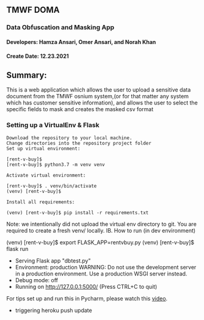 ## TMWF DOMA
### Data Obfuscation and Masking App

#### Developers: Hamza Ansari, Omer Ansari, and Norah Khan
#### Create Date: 12.23.2021

## Summary:

This is a web application which allows the user to upload a sensitive data document from the TMWF osnium system,(or for that matter any system which has customer sensitive information), and allows the user to select the specific fields to mask and creates the masked csv format


### Setting up a VirtualEnv & Flask

    Download the repository to your local machine.
    Change directories into the repository project folder
    Set up virtual environment:

    [rent-v-buy]$
    [rent-v-buy]$ python3.7 -m venv venv

    Activate virtual environment:

    [rent-v-buy]$ . venv/bin/activate
    (venv) [rent-v-buy]$

    Install all requirements:

    (venv) [rent-v-buy]$ pip install -r requirements.txt

Note: we intentionally did not upload the virtual env directory to git. You are required to create a fresh venv/ locally.
IB. How to run (in dev environment)

(venv) [rent-v-buy]$ export FLASK_APP=rentvbuy.py
(venv) [rent-v-buy]$ flask run
 * Serving Flask app "dbtest.py"
 * Environment: production
   WARNING: Do not use the development server in a production environment.
   Use a production WSGI server instead.
 * Debug mode: off
 * Running on http://127.0.0.1:5000/ (Press CTRL+C to quit)

For tips set up and run this in Pycharm, please watch this [video](https://www.youtube.com/watch?v=bZUokrYanFM&feature=youtu.be).

- triggering heroku push update
